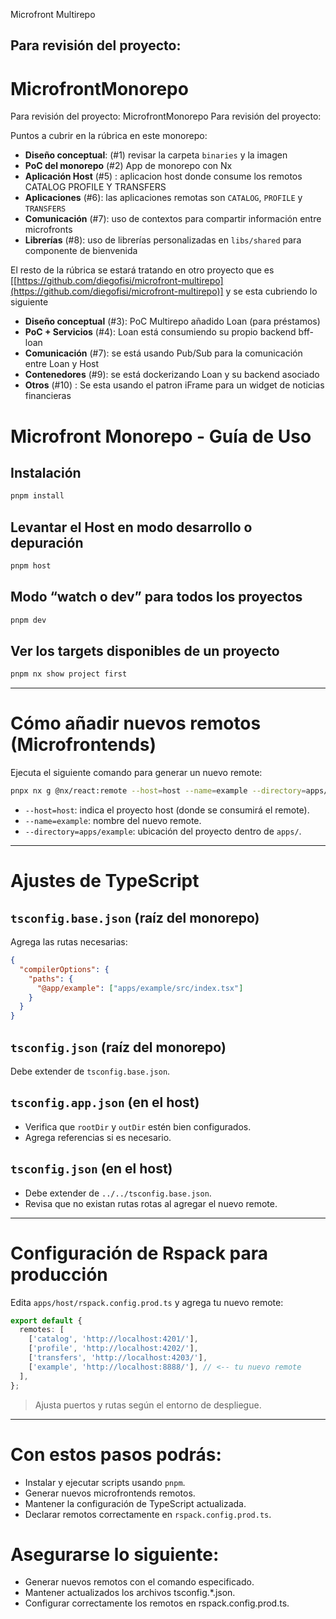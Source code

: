 Microfront Multirepo

## Para revisión del proyecto:

# MicrofrontMonorepo

Para revisión del proyecto:
MicrofrontMonorepo
Para revisión del proyecto:

Puntos a cubrir en la rúbrica en este monorepo:

* **Diseño conceptual**: (#1) revisar la carpeta `binaries` y la imagen 
* **PoC del monorepo** (#2) App de monorepo con Nx
* **Aplicación Host** (#5) : aplicacion host donde consume los remotos CATALOG PROFILE Y TRANSFERS
* **Aplicaciones** (#6): las aplicaciones remotas son `CATALOG`, `PROFILE` y `TRANSFERS`
* **Comunicación** (#7): uso de contextos para compartir información entre microfronts
* **Librerías** (#8): uso de librerías personalizadas en `libs/shared` para componente de bienvenida

El resto de la rúbrica se estará tratando en otro proyecto que es \[[https://github.com/diegofisi/microfront-multirepo](https://github.com/diegofisi/microfront-multirepo)] y se esta cubriendo lo siguiente
* **Diseño conceptual** (#3): PoC Multirepo añadido Loan (para préstamos)
* **PoC + Servicios** (#4): Loan está consumiendo su propio backend bff-loan
* **Comunicación** (#7): se está usando Pub/Sub para la comunicación entre Loan y Host
* **Contenedores** (#9): se está dockerizando Loan y su backend asociado
* **Otros** (#10) : Se esta usando el patron iFrame para un widget de noticias financieras

# Microfront Monorepo - Guía de Uso

## Instalación

```bash
pnpm install
```

## Levantar el Host en modo desarrollo o depuración

```bash
pnpm host
```

## Modo “watch o dev” para todos los proyectos

```bash
pnpm dev
```

## Ver los targets disponibles de un proyecto

```bash
pnpm nx show project first
```

---

# Cómo añadir nuevos remotos (Microfrontends)

Ejecuta el siguiente comando para generar un nuevo remote:

```bash
pnpx nx g @nx/react:remote --host=host --name=example --directory=apps/example
```

* `--host=host`: indica el proyecto host (donde se consumirá el remote).
* `--name=example`: nombre del nuevo remote.
* `--directory=apps/example`: ubicación del proyecto dentro de `apps/`.

---

# Ajustes de TypeScript

## `tsconfig.base.json` (raíz del monorepo)

Agrega las rutas necesarias:

```json
{
  "compilerOptions": {
    "paths": {
      "@app/example": ["apps/example/src/index.tsx"]
    }
  }
}
```

## `tsconfig.json` (raíz del monorepo)

Debe extender de `tsconfig.base.json`.

## `tsconfig.app.json` (en el host)

* Verifica que `rootDir` y `outDir` estén bien configurados.
* Agrega referencias si es necesario.

## `tsconfig.json` (en el host)

* Debe extender de `../../tsconfig.base.json`.
* Revisa que no existan rutas rotas al agregar el nuevo remote.

---

# Configuración de Rspack para producción

Edita `apps/host/rspack.config.prod.ts` y agrega tu nuevo remote:

```ts
export default {
  remotes: [
    ['catalog', 'http://localhost:4201/'],
    ['profile', 'http://localhost:4202/'],
    ['transfers', 'http://localhost:4203/'],
    ['example', 'http://localhost:8888/'], // <-- tu nuevo remote
  ],
};
```

> Ajusta puertos y rutas según el entorno de despliegue.

---

# Con estos pasos podrás:

* Instalar y ejecutar scripts usando `pnpm`.
* Generar nuevos microfrontends remotos.
* Mantener la configuración de TypeScript actualizada.
* Declarar remotos correctamente en `rspack.config.prod.ts`.


# Asegurarse lo siguiente:

* Generar nuevos remotos con el comando especificado.
* Mantener actualizados los archivos tsconfig.*.json.
* Configurar correctamente los remotos en rspack.config.prod.ts.
